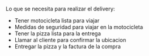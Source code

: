 Lo que se necesita para realizar el delivery:

- Tener motocicleta lista para viajar
- Medidas de seguridad para viajar en la motocicleta
- Tener la pizza lista para la entrega
- Llamar al cliente para confirmar la ubicacion
- Entregar la pizza y la factura de la compra
